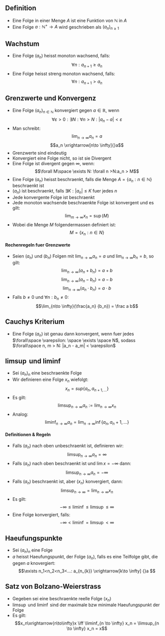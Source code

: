 ## Definition
- Eine Folge in einer Menge $A$ ist eine Funktion von $\mathbb N$ in $A$ 
- Eine Folge $a: \mathbb N^+ \to A$ wird geschrieben als $(a_n)_{n\ge 1}$
## Wachstum
- Eine Folge $(a_n)$ heisst monoton wachsend, falls:
$$\forall n: a_{n+1}\ge a_n$$ 
- Eine Folge heisst streng monoton wachsend, falls:
$$\forall n: a_{n+1}> a_n$$
## Grenzwerte und Konvergenz
- Eine Folge $(a_n)_{n\in \mathbb{N}}$ konvergiert gegen $a \in \mathbb R$, wenn 
$$\forall \varepsilon > 0: \exists N: \forall n > N: |a_n -a|<\varepsilon$$
- Man schreibt:
$$\lim_{n\to \infty} a_n = a$$
$$a_n \xrightarrow[n\to \infty]{}a$$
- Grenzwerte sind eindeutig
- Konvergiert eine Folge nicht, so ist sie Divergent
- Eine Folge ist divergent gegen $\infty$, wenn:
$$\forall M\space  \exists N: \forall n >N:a_n > M$$
- Eine Folge $(a_n)$ heisst beschraenkt, falls die Menge $A = \{a_n: n\in \mathbb N\}$ beschraenkt ist
- $(a_n)$ ist beschraenkt, falls $\exists K: |a_n| \le K$ fuer jedes $n$ 
- Jede konvergente Folge ist beschraenkt
- Jede monoton wachsende beschraenkte Folge ist konvergent und es gilt:
$$\lim_{m \to \infty} x_n = \sup(M)$$
- Wobei die Menge $M$ folgendermassen definiert ist:
$$M = \{x_n : n \in N\}$$
#### Rechenregeln fuer Grenzwerte
- Seien $(a_n)$ und $(b_n)$ Folgen mit $\lim_{n\to\infty}a_n = a$ und $\lim_{n\to\infty} b_n= b$, so gilt:
$$\lim_{n\to \infty}(a_n+b_n) = a + b$$
$$\lim_{n\to \infty}(a_n-b_n) = a - b$$
$$\lim_{n\to \infty}(a_n\cdot b_n) = a \cdot b$$
- Falls $b \neq 0$ und $\forall n: b_n \neq 0:$ 
$$\lim_{n\to \infty}(\frac{a_n} {b_n}) = \frac a b$$

## Cauchys Kriterium
- Eine Folge $(a_n)$ ist genau dann konvergent, wenn fuer jedes $\forall\space \varepsilon: \space \exists \space N$, sodass $\forall\space n, m > N: |a_n - a_m| < \varepsilon$
## $\limsup$ und $\liminf$
- Sei $(a_n)_n$ eine beschraenkte Folge 
- Wir definieren eine Folge $x_n$ wiefolgt:
$$x_n = sup\{a_n,a_{n+1,...}\}$$
- Es gilt:
$$\limsup_{n\to \infty} a_n:= \lim_{n\to\infty} x_n$$
- Analog:
$$\liminf_{n\to \infty} a_n = \lim_{n\to \infty}\inf \{a_n, a_n+1,...\}$$
#### Definitionen & Regeln
- Falls $(a_n)$ nach oben unbeschraenkt ist, definieren wir:
$$\limsup_{n \to \infty} a_n = \infty$$
- Falls $(a_n)$ nach oben beschraenkt ist und $\lim x = -\infty$ dann:
$$\limsup_{n\to \infty}a_n =-\infty $$
- Falls $(a_n)$ beschraenkt ist, aber $(x_n)$ konvergiert, dann: 
$$\limsup_{n\to\infty}=\lim_{n\to\infty}x_n$$
- Es gilt:
$$-\infty \le \liminf \le \limsup \le \infty$$
- Eine Folge konvergiert, falls:
$$-\infty < \liminf = \limsup < \infty$$
## Haeufungspunkte 
- Sei $(a_n)_n$ eine Folge
- $a$ heisst Haeufungspunkt, der Folge $(a_n)$, falls es eine Teilfolge gibt, die gegen $a$ knovergiert:
$$\exists n_1<n_2<n_3<...: a_{n_{k}} \xrightarrow[k\to \infty] {}a $$
## Satz von Bolzano-Weierstrass
- Gegeben sei eine beschraenkte reelle Folge $(x_n)$ 
- $\limsup$ und $\liminf$ sind der maximale bzw minimale Haeufungspunkt der Folge
- Es gilt:
$$x_n\xrightarrow{n\to\infty}x \iff \liminf_{n \to \infty} x_n = \limsup_{n \to \infty} x_n = x$$
